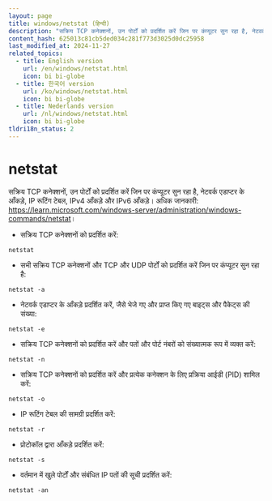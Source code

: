 ```yaml
---
layout: page
title: windows/netstat (हिन्दी)
description: "सक्रिय TCP कनेक्शनों, उन पोर्टों को प्रदर्शित करें जिन पर कंप्यूटर सुन रहा है, नेटवर्क एडाप्टर के आँकड़े, IP रूटिंग टेबल, IPv4 आँकड़े और IPv6 आँकड़े।"
content_hash: 625013c81cb5ded034c281f773d3025d0dc25958
last_modified_at: 2024-11-27
related_topics:
  - title: English version
    url: /en/windows/netstat.html
    icon: bi bi-globe
  - title: 한국어 version
    url: /ko/windows/netstat.html
    icon: bi bi-globe
  - title: Nederlands version
    url: /nl/windows/netstat.html
    icon: bi bi-globe
tldri18n_status: 2
---
```

# netstat

सक्रिय TCP कनेक्शनों, उन पोर्टों को प्रदर्शित करें जिन पर कंप्यूटर सुन रहा है, नेटवर्क एडाप्टर के आँकड़े, IP रूटिंग टेबल, IPv4 आँकड़े और IPv6 आँकड़े।
अधिक जानकारी: <https://learn.microsoft.com/windows-server/administration/windows-commands/netstat>।

- सक्रिय TCP कनेक्शनों को प्रदर्शित करें:

`netstat`

- सभी सक्रिय TCP कनेक्शनों और TCP और UDP पोर्टों को प्रदर्शित करें जिन पर कंप्यूटर सुन रहा है:

`netstat -a`

- नेटवर्क एडाप्टर के आँकड़े प्रदर्शित करें, जैसे भेजे गए और प्राप्त किए गए बाइट्स और पैकेट्स की संख्या:

`netstat -e`

- सक्रिय TCP कनेक्शनों को प्रदर्शित करें और पतों और पोर्ट नंबरों को संख्यात्मक रूप में व्यक्त करें:

`netstat -n`

- सक्रिय TCP कनेक्शनों को प्रदर्शित करें और प्रत्येक कनेक्शन के लिए प्रक्रिया आईडी (PID) शामिल करें:

`netstat -o`

- IP रूटिंग टेबल की सामग्री प्रदर्शित करें:

`netstat -r`

- प्रोटोकॉल द्वारा आँकड़े प्रदर्शित करें:

`netstat -s`

- वर्तमान में खुले पोर्टों और संबंधित IP पतों की सूची प्रदर्शित करें:

`netstat -an`
